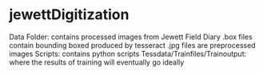 # jewettDigitization
Data Folder:
contains processed images from Jewett Field Diary
.box files contain bounding boxed produced by tesseract
.jpg files are preprocessed images
Scripts:
contains python scripts
Tessdata/Trainfiles/Trainoutput:
where the results of training will eventually go ideally